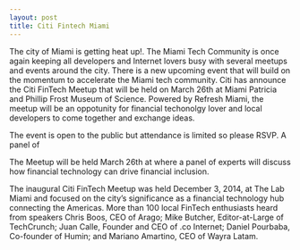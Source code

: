 ```yaml
---
layout: post
title: Citi Fintech Miami
---
```



The city of Miami is getting heat up!. The Miami Tech Community is once again keeping all developers and 
Internet lovers busy with several meetups and events around the city. There is a new upcoming event that will
build on the momentum to accelerate the Miami tech community. Citi has announce the Citi FinTech Meetup that will be held on March 
26th at Miami Patricia and Phillip Frost Museum of Science. Powered by Refresh Miami, the meetup will be an oppotunity for
financial techonolgy lover and local developers to come together and exchange ideas. 

The event is open to the public but attendance is limited so please RSVP. A panel of


The Meetup will be held March 26th at   where a panel of experts will discuss how financial technology can drive financial inclusion.



The inaugural Citi FinTech Meetup was held December 3, 2014, at The Lab Miami and focused on the city’s significance as a financial technology hub connecting the Americas. More than 100 local FinTech enthusiasts heard from speakers Chris Boos, CEO of Arago; Mike Butcher, Editor-at-Large of TechCrunch; Juan Calle, Founder and CEO of .co Internet; Daniel Pourbaba, Co-founder of Humin; and Mariano Amartino, CEO of Wayra Latam.

